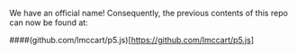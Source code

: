 We have an official name! Consequently, the previous contents of this repo can now be found at:

####(github.com/lmccart/p5.js)[https://github.com/lmccart/p5.js]
